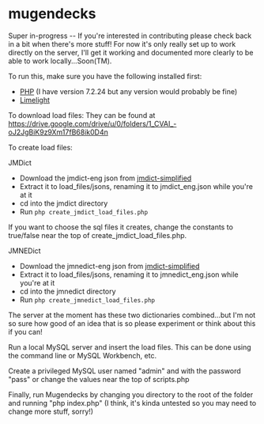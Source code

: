 # mugendecks

Super in-progress -- If you're interested in contributing please check back in a bit when there's more stuff! For now it's only really set up to work directly on the server, I'll get it working and documented more clearly to be able to work locally...Soon(TM).

To run this, make sure you have the following installed first:
* [PHP](https://www.php.net/manual/en/install.php) (I have version 7.2.24 but any version would probably be fine)
* [Limelight](https://github.com/nihongodera/limelight)

To download load files:
They can be found at https://drive.google.com/drive/u/0/folders/1_CVAI_-oJ2JgBiK9z9Xm17fB68ik0D4n

To create load files:

JMDict
* Download the jmdict-eng json from [jmdict-simplified](https://github.com/scriptin/jmdict-simplified/releases)
* Extract it to load_files/jsons, renaming it to jmdict_eng.json while you're at it
* cd into the jmdict directory
* Run `php create_jmdict_load_files.php`

If you want to choose the sql files it creates, change the constants to true/false near the top of create_jmdict_load_files.php.


JMNEDict
* Download the jmnedict-eng json from [jmdict-simplified](https://github.com/scriptin/jmdict-simplified/releases)
* Extract it to load_files/jsons, renaming it to jmnedict_eng.json while you're at it
* cd into the jmnedict directory
* Run `php create_jmnedict_load_files.php`

The server at the moment has these two dictionaries combined...but I'm not so sure how good of an idea that is so please experiment or think about this if you can!


Run a local MySQL server and insert the load files. This can be done using the command line or MySQL Workbench, etc.

Create a privileged MySQL user named "admin" and with the password "pass" or change the values near the top of scripts.php

Finally, run Mugendecks by changing you directory to the root of the folder and running "php index.php" (I think, it's kinda untested so you may need to change more stuff, sorry!)
